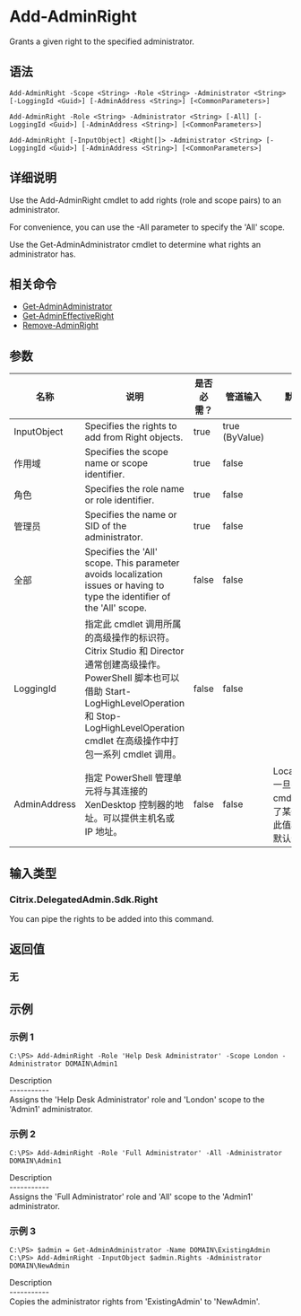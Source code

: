# Add-AdminRight

Grants a given right to the specified administrator.

## 语法

    Add-AdminRight -Scope <String> -Role <String> -Administrator <String> [-LoggingId <Guid>] [-AdminAddress <String>] [<CommonParameters>]
    
    Add-AdminRight -Role <String> -Administrator <String> [-All] [-LoggingId <Guid>] [-AdminAddress <String>] [<CommonParameters>]
    
    Add-AdminRight [-InputObject] <Right[]> -Administrator <String> [-LoggingId <Guid>] [-AdminAddress <String>] [<CommonParameters>]
    

## 详细说明

Use the Add-AdminRight cmdlet to add rights (role and scope pairs) to an administrator.

For convenience, you can use the -All parameter to specify the 'All' scope.

Use the Get-AdminAdministrator cmdlet to determine what rights an administrator has.

## 相关命令

- [Get-AdminAdministrator](Get-AdminAdministrator.html)
- [Get-AdminEffectiveRight](Get-AdminEffectiveRight.html)
- [Remove-AdminRight](Remove-AdminRight.html)

## 参数

| 名称           | 说明                                                                                                                                                                     | 是否必需？ | 管道输入           | 默认值                                   |
| ------------ | ---------------------------------------------------------------------------------------------------------------------------------------------------------------------- | ----- | -------------- | ------------------------------------- |
| InputObject  | Specifies the rights to add from Right objects.                                                                                                                        | true  | true (ByValue) |                                       |
| 作用域          | Specifies the scope name or scope identifier.                                                                                                                          | true  | false          |                                       |
| 角色           | Specifies the role name or role identifier.                                                                                                                            | true  | false          |                                       |
| 管理员          | Specifies the name or SID of the administrator.                                                                                                                        | true  | false          |                                       |
| 全部           | Specifies the 'All' scope. This parameter avoids localization issues or having to type the identifier of the 'All' scope.                                              | false | false          |                                       |
| LoggingId    | 指定此 cmdlet 调用所属的高级操作的标识符。 Citrix Studio 和 Director 通常创建高级操作。 PowerShell 脚本也可以借助 Start-LogHighLevelOperation 和 Stop-LogHighLevelOperation cmdlet 在高级操作中打包一系列 cmdlet 调用。 | false | false          |                                       |
| AdminAddress | 指定 PowerShell 管理单元将与其连接的 XenDesktop 控制器的地址。可以提供主机名或 IP 地址。                                                                                                             | false | false          | Localhost。一旦有 cmdlet 提供了某个值，此值将变为默认值。 |

## 输入类型

### Citrix.DelegatedAdmin.Sdk.Right

You can pipe the rights to be added into this command.

## 返回值

### 无

## 示例

### 示例 1

    C:\PS> Add-AdminRight -Role 'Help Desk Administrator' -Scope London -Administrator DOMAIN\Admin1
    

Description  
\---\---\-----  
Assigns the 'Help Desk Administrator' role and 'London' scope to the 'Admin1' administrator.

### 示例 2

    C:\PS> Add-AdminRight -Role 'Full Administrator' -All -Administrator DOMAIN\Admin1
    

Description  
\---\---\-----  
Assigns the 'Full Administrator' role and 'All' scope to the 'Admin1' administrator.

### 示例 3

    C:\PS> $admin = Get-AdminAdministrator -Name DOMAIN\ExistingAdmin
    C:\PS> Add-AdminRight -InputObject $admin.Rights -Administrator DOMAIN\NewAdmin
    

Description  
\---\---\-----  
Copies the administrator rights from 'ExistingAdmin' to 'NewAdmin'.